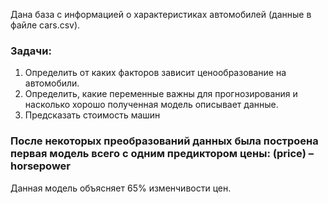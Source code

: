 Дана база с информацией о характеристиках автомобилей (данные в файле cars.csv).

### Задачи:
1. Определить от каких факторов зависит ценообразование на автомобили.
2. Определить, какие переменные важны для прогнозирования и насколько хорошо полученная модель описывает данные.
3. Предсказать стоимость машин
### После некоторых преобразований данных была построена первая модель всего с одним предиктором цены: (price) – horsepower
Данная модель объясняет 65% изменчивости цен.
